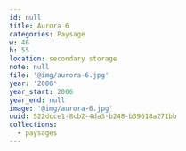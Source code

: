 ```yaml
---
id: null
title: Aurora 6
categories: Paysage
w: 46
h: 55
location: secondary storage
note: null
file: '@img/aurora-6.jpg'
year: '2006'
year_start: 2006
year_end: null
image: '@img/aurora-6.jpg'
uuid: 522dcce1-8cb2-4da3-b248-b39618a271bb
collections:
  - paysages
---
```


